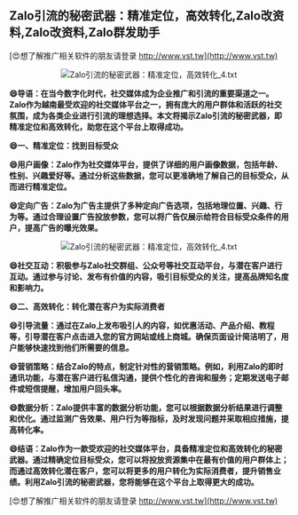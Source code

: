 ## **Zalo引流的秘密武器：精准定位，高效转化,Zalo改资料,Zalo改资料,Zalo群发助手**

[😍想了解推广相关软件的朋友请登录 http://www.vst.tw](http://www.vst.tw)

 <center><img src="https://vst.tw/MP4/tuiguang/png/0.png" alt="Zalo引流的秘密武器：精准定位，高效转化_4.txt"></center>

**😄导语：在当今数字化时代，社交媒体成为企业推广和引流的重要渠道之一。Zalo作为越南最受欢迎的社交媒体平台之一，拥有庞大的用户群体和活跃的社交氛围，成为各类企业进行引流的理想选择。本文将揭示Zalo引流的秘密武器，即精准定位和高效转化，助您在这个平台上取得成功。**

**😄一、精准定位：找到目标受众**

**😄用户画像：Zalo作为社交媒体平台，提供了详细的用户画像数据，包括年龄、性别、兴趣爱好等。通过分析这些数据，您可以更准确地了解自己的目标受众，从而进行精准定位。**

**😄定向广告：Zalo为广告主提供了多种定向广告选项，包括地理位置、兴趣、行为等。通过合理设置广告投放参数，您可以将广告仅展示给符合目标受众条件的用户，提高广告的曝光效果。**

 <center><img src="https://vst.tw/MP4/tuiguang/png/3.png" alt="Zalo引流的秘密武器：精准定位，高效转化_4.txt"></center>

**😄社交互动：积极参与Zalo社交群组、公众号等社交互动平台，与潜在客户进行互动。通过参与讨论、发布有价值的内容，吸引目标受众的关注，提高品牌知名度和影响力。**

**😄二、高效转化：转化潜在客户为实际消费者**

**😄引导流量：通过在Zalo上发布吸引人的内容，如优惠活动、产品介绍、教程等，引导潜在客户点击进入您的官方网站或线上商城。确保页面设计简洁明了，用户能够快速找到他们所需要的信息。**

**😄营销策略：结合Zalo的特点，制定针对性的营销策略。例如，利用Zalo的即时通讯功能，与潜在客户进行私信沟通，提供个性化的咨询和服务；定期发送电子邮件或短信提醒，增加用户回头率。**

**😄数据分析：Zalo提供丰富的数据分析功能，您可以根据数据分析结果进行调整和优化。通过监测广告效果、用户行为等指标，及时发现问题并采取相应措施，提高转化率。**

**😄结语：Zalo作为一款受欢迎的社交媒体平台，具备精准定位和高效转化的秘密武器。通过精确定位目标受众，您可以将投放资源集中在最有价值的用户群体上；而通过高效转化潜在客户，您可以将更多的用户转化为实际消费者，提升销售业绩。利用Zalo引流的秘密武器，您将能够在这个平台上取得更大的成功。**

[😍想了解推广相关软件的朋友请登录 http://www.vst.tw](http://www.vst.tw)



